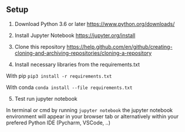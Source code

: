<h2> Setup </h2>

1. Download Python 3.6 or later https://www.python.org/downloads/

2. Install Jupyter Notebook https://jupyter.org/install

3. Clone this repository https://help.github.com/en/github/creating-cloning-and-archiving-repositories/cloning-a-repository

4. Install necessary libraries from the requirements.txt

With pip `pip3 install -r requirements.txt`

With conda `conda install --file requirements.txt`

5. Test run jupyter notebook

In terminal or cmd by running `jupyter notebook` the jupyter notebook environment will appear in your browser tab
or alternatively within your prefered Python IDE (Pycharm, VSCode, ..)
